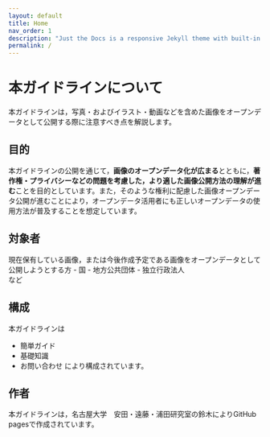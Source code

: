 ```yaml
---
layout: default
title: Home
nav_order: 1
description: "Just the Docs is a responsive Jekyll theme with built-in search that is easily customizable and hosted on GitHub Pages."
permalink: /
---
```

# 本ガイドラインについて
本ガイドラインは，写真・およびイラスト・動画などを含めた画像をオープンデータとして公開する際に注意すべき点を解説します。
## 目的
本ガイドラインの公開を通じて，**画像のオープンデータ化が広まる**とともに，**著作権・プライバシーなどの問題を考慮した，より適した画像公開方法の理解が進む**ことを目的としています。また，そのような権利に配慮した画像オープンデータ公開が進むことにより，オープンデータ活用者にも正しいオープンデータの使用方法が普及することを想定しています。
## 対象者
現在保有している画像，または今後作成予定である画像をオープンデータとして公開しようとする方
	- 国
	- 地方公共団体
	- 独立行政法人  
      など

## 構成
本ガイドラインは
- 簡単ガイド
- 基礎知識
- お問い合わせ
により構成されています。

## 作者
本ガイドラインは，名古屋大学　安田・遠藤・浦田研究室の鈴木によりGitHub pagesで作成されています。
















































































